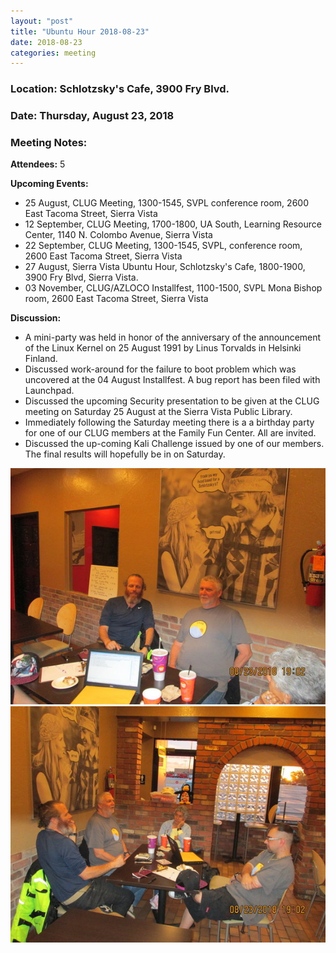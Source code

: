 ```yaml
---
layout: "post"
title: "Ubuntu Hour 2018-08-23"
date: 2018-08-23
categories: meeting
---
```


### Location: Schlotzsky's Cafe, 3900 Fry Blvd.

### Date: Thursday, August 23, 2018

### Meeting Notes:

**Attendees:** 5

**Upcoming Events:**

 * 25 August, CLUG Meeting, 1300-1545, SVPL conference room, 2600 East Tacoma Street, Sierra Vista
 * 12 September, CLUG Meeting, 1700-1800, UA South, Learning Resource Center, 1140 N. Colombo Avenue, Sierra Vista
 * 22 September, CLUG Meeting, 1300-1545, SVPL, conference room, 2600 East Tacoma Street, Sierra Vista
 * 27 August, Sierra Vista Ubuntu Hour, Schlotzsky's Cafe, 1800-1900, 3900 Fry Blvd, Sierra Vista.
 * 03 November, CLUG/AZLOCO Installfest, 1100-1500, SVPL Mona Bishop room, 2600 East Tacoma Street, Sierra Vista

**Discussion:**

 * A mini-party was held in honor of the anniversary of the announcement of the Linux Kernel on 25 August 1991 by Linus Torvalds in Helsinki Finland.
 * Discussed work-around for the failure to boot problem which was uncovered at the 04 August Installfest.  A bug report has been filed with Launchpad.
 * Discussed the upcoming Security presentation to be given at the CLUG meeting on Saturday 25 August at the Sierra Vista Public Library.
 * Immediately following the Saturday meeting there is a a birthday party for one of our CLUG members at the Family Fun Center.  All are invited.
 * Discussed the up-coming Kali Challenge issued by one of our members.  The final results will hopefully be in on Saturday.
 
![alt text](https://raw.githubusercontent.com/CochiseLinuxUsersGroup/CochiseLinuxUsersGroup.github.io/master/images/rsz_sv_ubuntu_hour_2018-08-23_1.jpg)
![alt text](https://raw.githubusercontent.com/CochiseLinuxUsersGroup/CochiseLinuxUsersGroup.github.io/master/images/rsz_sv_ubuntu_hour_2018-08-23_2.jpg)
